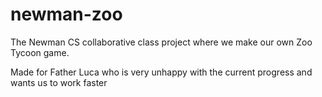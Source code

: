 # newman-zoo
The Newman CS collaborative class project where we make our own Zoo Tycoon game.

Made for Father Luca who is very unhappy with the current progress and wants us to work faster
